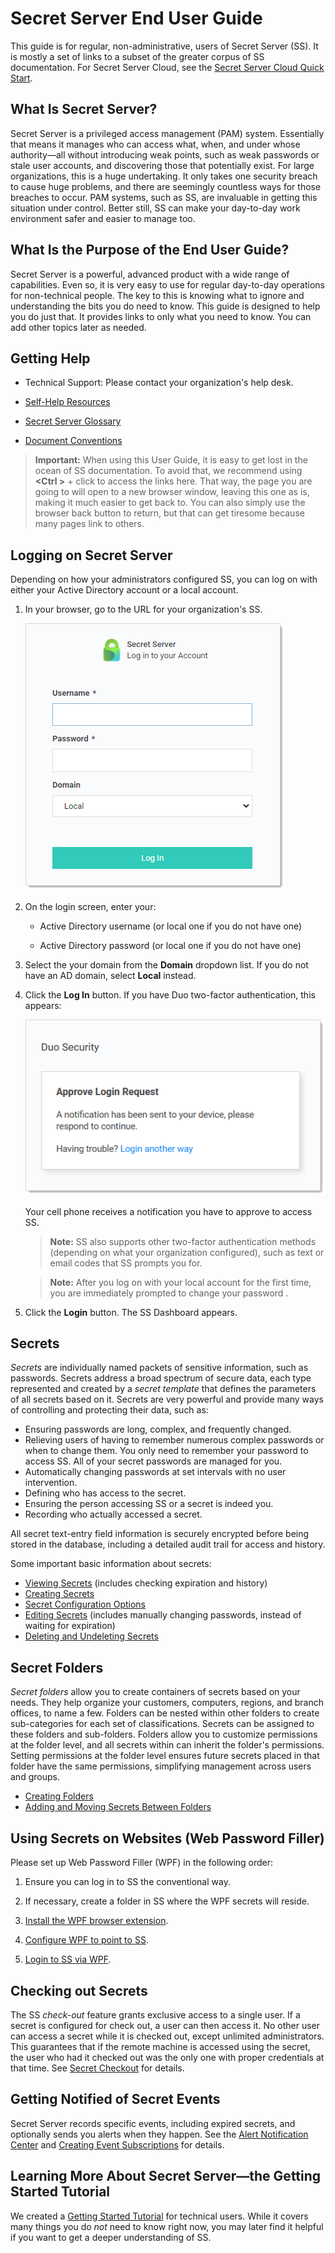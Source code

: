 [title]: # (Secret Server End User Guide)
[tags]: # (Getting Started, Help)
[priority]: # (1000)
[redirect]: # "SSUserGuide_GettingStarted"

# Secret Server End User Guide

This guide is for regular, non-administrative, users of Secret Server (SS). It is mostly a set of links to a subset of the greater corpus of SS documentation. For Secret Server Cloud, see the [Secret Server Cloud Quick Start](../secret-server-cloud/quick-start/index.md).

## What Is Secret Server?

Secret Server is a privileged access management (PAM) system. Essentially that means it manages who can access what, when, and under whose authority—all without introducing weak points, such as weak passwords or stale user accounts, and discovering those that potentially exist. For large organizations, this is a huge undertaking. It only takes one security breach to cause huge problems, and there are seemingly countless ways for those breaches to occur. PAM systems, such as SS, are invaluable in getting this situation under control. Better still, SS can make your day-to-day work environment safer and easier to manage too.

## What Is the Purpose of the End User Guide?

Secret Server is a powerful, advanced product with a wide range of capabilities. Even so, it is very easy to use for regular day-to-day operations for non-technical people. The key to this is knowing what to ignore and understanding the bits you do need to know. This guide is designed to help you do just that. It provides links to only what you need to know. You can add other topics later as needed.

## Getting Help

* Technical Support: Please contact your organization's help desk.

* [Self-Help Resources](../help/self-help-resources/index.md)

* [Secret Server Glossary](../help/secret-server-glossary/index.md)

* [Document Conventions](../help/document-conventions/index.md)

> **Important:** When using this User Guide, it is easy to get lost in the ocean of SS documentation. To avoid that, we recommend using **\<Ctrl \>** + click to access the links here. That way, the page you are going to will open to a new browser window, leaving this one as is, making it much easier to get back to. You can also simply use the browser back button to return, but that can get tiresome because many pages link to others.

## Logging on Secret Server

Depending on how your administrators configured SS, you can log on with either your Active Directory account or a local account.

1. In your browser, go to the URL for your organization's SS.

   ![image-20201204160609499](images/image-20201204160609499.png)

2. On the login screen, enter your:

   - Active Directory username (or local one if you do not have one)

   - Active Directory password (or local one if you do not have one)

3. Select the your domain from the **Domain** dropdown list. If you do not have an AD domain, select **Local** instead.

4. Click the **Log In** button. If you have Duo two-factor authentication, this appears:

   ![image-20200327133313731](images/image-20200327133313731.png)

   Your cell phone receives a notification you have to approve to access SS.

   > **Note:** SS also supports other two-factor authentication methods (depending on what your organization configured), such as text or email codes that SS prompts you for.

   > **Note:** After you log on with your local account for the first time, you are immediately prompted to change your password .

6. Click the **Login** button. The SS Dashboard appears.

## Secrets

_Secrets_ are individually named packets of sensitive information, such as passwords. Secrets address a broad spectrum of secure data, each type represented and created by a _secret template_ that defines the parameters of all secrets based on it. Secrets are very powerful and provide many ways of controlling and protecting their data, such as:

- Ensuring passwords are long, complex, and frequently changed.
- Relieving users of having to remember numerous complex passwords or when to change them. You only need to remember your password to access SS. All of your secret passwords are managed for you.
- Automatically changing passwords at set intervals with no user intervention.
- Defining who has access to the secret.
- Ensuring the person accessing SS or a secret is indeed you.
- Recording who actually accessed a secret.

All secret text-entry field information is securely encrypted before being stored in the database, including a detailed audit trail for access and history.

Some important basic information about secrets:

- [Viewing Secrets](../secret-management/procedures/viewing-secrets/index.md) (includes checking expiration and history)
- [Creating Secrets](../secret-management/procedures/creating-secrets/index.md)
- [Secret Configuration Options](../secret-management/secret-configuration-options/index.md)
- [Editing Secrets](../secret-management/procedures/editing-secrets/index.md) (includes manually changing passwords, instead of waiting for expiration)
- [Deleting and Undeleting Secrets](../secret-management/procedures/deleting-and-undeleting-secrets/index.md)

## Secret Folders

*Secret folders* allow you to create containers of secrets based on your needs. They help organize your customers, computers, regions, and branch offices, to name a few. Folders can be nested within other folders to create sub-categories for each set of classifications. Secrets can be assigned to these folders and sub-folders. Folders allow you to customize permissions at the folder level, and all secrets within can inherit the folder's permissions. Setting permissions at the folder level ensures future secrets placed in that folder have the same permissions, simplifying management across users and groups.

- [Creating Folders](../secret-folders/managing-folders/creating-folders/index.md)
- [Adding and Moving Secrets Between Folders](../secret-folders/managing-folders/adding-and-moving-secrets-between-folders/index.md)

## Using Secrets on Websites (Web Password Filler)

Please set up Web Password Filler (WPF) in the following order:

1. Ensure you can log in to SS the conventional way.

1. If necessary, create a folder in SS where the WPF secrets will reside.

1. [Install the WPF browser extension](https://docs.thycotic.com/wpf/2.0.0/getting-started/install.md).

1. [Configure WPF to point to SS](https://docs.thycotic.com/wpf/2.0.0/getting-started/connect.md).

1. [Login to SS via WPF](https://docs.thycotic.com/wpf/2.0.0/getting-started/login-ss.md).

## Checking out Secrets

The SS _check-out_ feature grants exclusive access to a single user. If a secret is configured for check out, a user can then access it. No other user can access a secret while it is checked out, except unlimited administrators. This guarantees that if the remote machine is accessed using the secret, the user who had it checked out was the only one with proper credentials at that time. See [Secret Checkout](../secret-checkout/index.md) for details.

## Getting Notified of Secret Events

Secret Server records specific events, including expired secrets, and optionally sends you alerts when they happen. See the [Alert Notification Center](../events-and-alerts/alert-notification-center-inbox/index.md) and [Creating Event Subscriptions](../events-and-alerts/event-subscription-page/creating-event-subscriptions/index.md) for details.

## Learning More About Secret Server—the Getting Started Tutorial

We created a [Getting Started Tutorial](../getting-started-tutorial/index.md) for technical users. While it covers many things you do *not* need to know right now, you may later find it helpful if you want to get a deeper understanding of SS.
